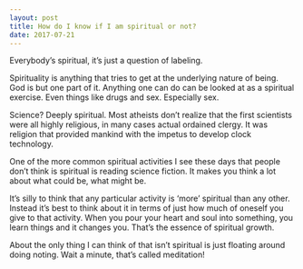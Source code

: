 ```yaml
---
layout: post
title: How do I know if I am spiritual or not?
date: 2017-07-21
---
```


<p>Everybody’s spiritual, it’s just a question of labeling.</p><p>Spirituality is anything that tries to get at the underlying nature of being. God is but one part of it. Anything one can do can be looked at as a spiritual exercise. Even things like drugs and sex. Especially sex.</p><p>Science? Deeply spiritual. Most atheists don’t realize that the first scientists were all highly religious, in many cases actual ordained clergy. It was religion that provided mankind with the impetus to develop clock technology.</p><p>One of the more common spiritual activities I see these days that people don’t think is spiritual is reading science fiction. It makes you think a lot about what could be, what might be.</p><p>It’s silly to think that any particular activity is ‘more’ spiritual than any other. Instead it’s best to think about it in terms of just how much of oneself you give to that activity. When you pour your heart and soul into something, you learn things and it changes you. That’s the essence of spiritual growth.</p><p>About the only thing I can think of that isn’t spiritual is just floating around doing noting. Wait a minute, that’s called meditation!</p>
